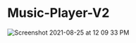# Music-Player-V2
![Screenshot 2021-08-25 at 12 09 33 PM](https://user-images.githubusercontent.com/84308540/130740361-4c4c5269-f39f-449d-aa45-e386c430a1a4.png)
